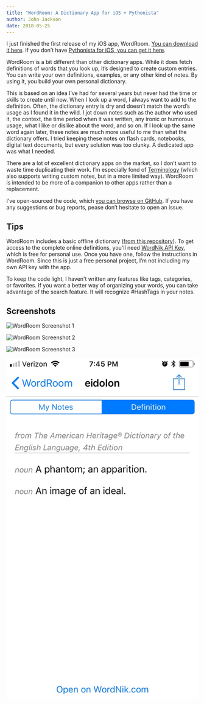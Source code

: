 ```yaml
---
title: "WordRoom: A Dictionary App for iOS + Pythonista"
author: John Jackson
date: 2018-05-25
---
```

I just finished the first release of my iOS app, WordRoom. [You can download it here](https://github.com/johnridesabike/WordRoom/releases/latest). If you don’t have [Pythonista for iOS, you can get it here](http://omz-software.com/pythonista/).

WordRoom is a bit different than other dictionary apps. While it does fetch definitions of words that you look up, it’s designed to create custom entries. You can write your own definitions, examples, or any other kind of notes. By using it, you build your own personal dictionary.

This is based on an idea I’ve had for several years but never had the time or skills to create until now. When I look up a word, I always want to add to the definition. Often, the dictionary entry is dry and doesn’t match the word’s usage as I found it in the wild. I jot down notes such as the author who used it, the context, the time period when it was written, any ironic or humorous usage, what I like or dislike about the word, and so on. If I look up the same word again later, these notes are much more useful to me than what the dictionary offers. I tried keeping these notes on flash cards, notebooks, digital text documents, but every solution was too clunky. A dedicated app was what I needed.

There are a lot of excellent dictionary apps on the market, so I don’t want to waste time duplicating their work. I’m especially fond of [Terminology](https://agiletortoise.com/terminology/) (which also supports writing custom notes, but in a more limited way). WordRoom is intended to be more of a companion to other apps rather than a replacement.

I’ve open-sourced the code, which [you can browse on GitHub](https://github.com/johnridesabike/WordRoom). If you have any suggestions or bug reports, pease don’t hesitate to open an issue.

## Tips

WordRoom includes a basic offline dictionary ([from this repository](https://github.com/johnridesabike/OPTED-to-JSON)). To get access to the complete online definitions, you'll need [WordNik API Key](https://developer.wordnik.com/), which is free for personal use. Once you have one, follow the instructions in WordRoom. Since this is just a free personal project, I’m not including my own API key with the app.

To keep the code light, I haven't written any features like tags, categories, or favorites. If you want a better way of organizing your words, you can take advantage of the search feature. It will recognize #HashTags in your notes.

## Screenshots

![WordRoom Screenshot 1](./fullsizeoutput_e76.jpeg)

![WordRoom Screenshot 2](./fullsizeoutput_e77.jpeg)

![WordRoom Screenshot 3](./fullsizeoutput_e75.jpeg)

![WordRoom Screenshot 4](./fullsizeoutput_e78.jpeg)
